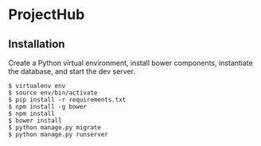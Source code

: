 # ProjectHub

## Installation

Create a Python virtual environment, install bower components, instantiate the database, and start the dev server.
	
	$ virtualenv env
	$ source env/bin/activate
	$ pip install -r requirements.txt
	$ npm install -g bower
	$ npm install
	$ bower install
	$ python manage.py migrate
	$ python manage.py runserver
	